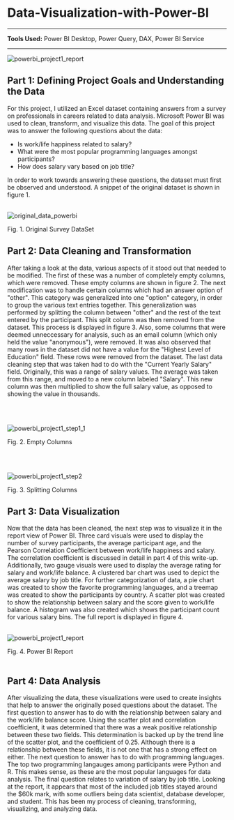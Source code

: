 


# Data-Visualization-with-Power-BI
<hr><b>Tools Used:</b> Power BI Desktop, Power Query, DAX, Power BI Service<hr>

![powerbi_project1_report](https://github.com/user-attachments/assets/633d59de-a6bd-4985-955f-e2f04c0bb267)

## Part 1: Defining Project Goals and Understanding the Data


For this project, I utilized an Excel dataset containing answers from a survey on professionals in careers related to data analysis. Microsoft Power BI was used to clean, transform, and visualize this data. The goal of this project was to answer the following questions about the data:

- Is work/life happiness related to salary?
- What were the most popular programming languages amongst participants?
- How does salary vary based on job title?

In order to work towards answering these questions, the dataset must first be observed and understood. A snippet of the original dataset is shown in figure 1.
<br><br>

![original_data_powerbi](https://github.com/user-attachments/assets/fe1535c1-d694-44ae-96d5-2dc34d0745b2)

Fig. 1. Original Survey DataSet

## Part 2: Data Cleaning and Transformation


After taking a look at the data, various aspects of it stood out that needed to be modified. The first of these was a number of completely empty columns, which were removed. These empty columns are shown in figure 2. The next modification was to handle certain columns which had an answer option of "other". This category was generalized into one "option" category, in order to group the various text entries together. This generalization was performed by splitting the column between "other" and the rest of the text entered by the participant. This split column was then removed from the dataset. This process is displayed in figure 3. Also, some columns that were deemed unneccessary for analysis, such as an email column (which only held the value "anonymous"), were removed. It was also observed that many rows in the dataset did not have a value for the "Highest Level of Education" field. These rows were removed from the dataset. The last data cleaning step that was taken had to do with the "Current Yearly Salary" field. Originally, this was a range of salary values. The average was taken from this range, and moved to a new column labeled "Salary". This new column was then multiplied to show the full salary value, as opposed to showing the value in thousands.

<br><br>

![powerbi_project1_step1_1](https://github.com/user-attachments/assets/5d77dfe5-1234-44fd-9c39-39288172b430)

Fig. 2. Empty Columns

<br><br>

![powerbi_project1_step2](https://github.com/user-attachments/assets/8a7da4a9-1e79-4bc8-8cc5-27d8afe986be)

Fig. 3. Splitting Columns


## Part 3: Data Visualization


Now that the data has been cleaned, the next step was to visualize it in the report view of Power BI. Three card visuals were used to display the number of survey participants, the average participant age, and the Pearson Correlation Coefficient between work/life happiness and salary. The correlation coefficient is discussed in detail in part 4 of this write-up. Additionally, two gauge visuals were used to display the average rating for salary and work/life balance. A clustered bar chart was used to depict the average salary by job title. For further categorization of data, a pie chart was created to show the favorite programming languages, and a treemap was created to show the participants by country. A scatter plot was created to show the relationship between salary and the score given to work/life balance. A histogram was also created which shows the participant count for various salary bins. The full report is displayed in figure 4.
<br><br>

![powerbi_project1_report](https://github.com/user-attachments/assets/48b203ea-4bcd-4e2a-92c7-39d97834f103)

Fig. 4. Power BI Report
<br><br>

## Part 4: Data Analysis


After visualizing the data, these visualizations were used to create insights that help to answer the originally posed questions about the dataset. The first question to answer has to do with the relationship between salary and the work/life balance score. Using the scatter plot and correlation coefficient, it was determined that there was a weak positive relationship between these two fields. This determination is backed up by the trend line of the scatter plot, and the coefficient of 0.25. Although there is a relationship between these fields, it is not one that has a strong effect on either. The next question to answer has to do with programming languages. The top two programming langauges among participants were Python and R. This makes sense, as these are the most popular languages for data analysis. The final question relates to variation of salary by job title. Looking at the report, it appears that most of the included job titles stayed around the $60k mark, with some outliers being data scientist, database developer, and student. This has been my process of cleaning, transforming, visualizing, and analyzing data.

